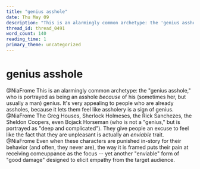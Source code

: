 ```yaml
---
title: "genius asshole"
date: Thu May 09
description: "This is an alarmingly common archetype: the 'genius asshole,' who is portrayed as being an asshole *because* of his (sometimes her, but usually a man) genius."
thread_id: thread_0491
word_count: 140
reading_time: 1
primary_theme: uncategorized
---
```


# genius asshole

@NiaFrome This is an alarmingly common archetype: the "genius asshole," who is portrayed as being an asshole *because* of his (sometimes her, but usually a man) genius. It's very appealing to people who are already assholes, because it lets them feel like assholery is a sign of genius. @NiaFrome The Greg Houses, Sherlock Holmeses, the Rick Sanchezes, the Sheldon Coopers, even Bojack Horseman (who is not a "genius," but is portrayed as "deep and complicated"). They give people an excuse to feel like the fact that they are unpleasant is actually an *enviable* trait. @NiaFrome Even when these characters are punished in-story for their behavior (and often, they never are), the way it is framed puts their pain at receiving comeuppance as the focus -- yet another "enviable" form of "good damage" designed to elicit empathy from the target audience.